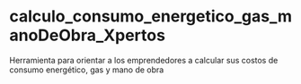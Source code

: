 # calculo_consumo_energetico_gas_manoDeObra_Xpertos
Herramienta para orientar a los emprendedores a calcular sus costos de consumo energético, gas y mano de obra
